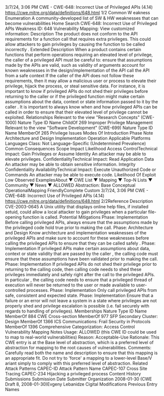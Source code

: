 3/7/24, 3:06 PM CWE - CWE-648: Incorrect Use of Privileged APIs (4.14)
https://cwe.mitre.org/data/deﬁnitions/648.html 1/2
Common W eakness Enumeration
A community-developed list of SW & HW weaknesses that can become
vulnerabilities
Home Search
CWE-648: Incorrect Use of Privileged APIs
Weakness ID: 648
Vulnerability Mapping: 
View customized information:
 Description
The product does not conform to the API requirements for a function call that requires extra privileges. This could allow attackers to
gain privileges by causing the function to be called incorrectly .
 Extended Description
When a product contains certain functions that perform operations requiring an elevated level of privilege, the caller of a privileged
API must be careful to:
ensure that assumptions made by the APIs are valid, such as validity of arguments
account for known weaknesses in the design/implementation of the API
call the API from a safe context
If the caller of the API does not follow these requirements, then it may allow a malicious user or process to elevate their privilege,
hijack the process, or steal sensitive data.
For instance, it is important to know if privileged APIs do not shed their privileges before returning to the caller or if the privileged
function might make certain assumptions about the data, context or state information passed to it by the caller . It is important to
always know when and how privileged APIs can be called in order to ensure that their elevated level of privilege cannot be exploited.
 Relationships
 Relevant to the view "Research Concepts" (CWE-1000)
Nature Type ID Name
ChildOf 269 Improper Privilege Management
 Relevant to the view "Software Development" (CWE-699)
Nature Type ID Name
MemberOf 265 Privilege Issues
 Modes Of Introduction
Phase Note
Architecture and Design
Implementation
Operation
 Applicable Platforms
Languages
Class: Not Language-Specific (Undetermined Prevalence)
 Common Consequences
Scope Impact Likelihood
Access ControlTechnical Impact: Gain Privileges or Assume Identity
An attacker may be able to elevate privileges.
ConfidentialityTechnical Impact: Read Application Data
An attacker may be able to obtain sensitive information.
Integrity
Confidentiality
AvailabilityTechnical Impact: Execute Unauthorized Code or Commands
An attacker may be able to execute code.
 Likelihood Of Exploit
Low
 Observed ExamplesAbout ▼ CWE List ▼ Mapping ▼ Top-N Lists ▼ Community ▼ News ▼
ALLOWED
Abstraction: Base
Conceptual OperationalMapping
FriendlyComplete Custom
3/7/24, 3:06 PM CWE - CWE-648: Incorrect Use of Privileged APIs (4.14)
https://cwe.mitre.org/data/deﬁnitions/648.html 2/2Reference Description
CVE-2003-0645 A Unix utility that displays online help files, if installed setuid, could allow a local attacker to gain
privileges when a particular file-opening function is called.
 Potential Mitigations
Phase: Implementation
Before calling privileged APIs, always ensure that the assumptions made by the privileged code hold true prior to making the
call.
Phase: Architecture and Design
Know architecture and implementation weaknesses of the privileged APIs and make sure to account for these weaknesses
before calling the privileged APIs to ensure that they can be called safely .
Phase: Implementation
If privileged APIs make certain assumptions about data, context or state validity that are passed by the caller , the calling code
must ensure that these assumptions have been validated prior to making the call.
Phase: Implementation
If privileged APIs do not shed their privilege prior to returning to the calling code, then calling code needs to shed these
privileges immediately and safely right after the call to the privileged APIs. In particular , the calling code needs to ensure that a
privileged thread of execution will never be returned to the user or made available to user-controlled processes.
Phase: Implementation
Only call privileged APIs from safe, consistent and expected state.
Phase: Implementation
Ensure that a failure or an error will not leave a system in a state where privileges are not properly shed and privilege escalation
is possible (i.e. fail securely with regards to handling of privileges).
 Memberships
Nature Type ID Name
MemberOf 884 CWE Cross-section
MemberOf 977 SFP Secondary Cluster: Design
MemberOf 1366 ICS Communications: Frail Security in Protocols
MemberOf 1396 Comprehensive Categorization: Access Control
 Vulnerability Mapping Notes
Usage: ALLOWED (this CWE ID could be used to map to real-world vulnerabilities)
Reason: Acceptable-Use
Rationale:
This CWE entry is at the Base level of abstraction, which is a preferred level of abstraction for mapping to the root causes of
vulnerabilities.
Comments:
Carefully read both the name and description to ensure that this mapping is an appropriate fit. Do not try to 'force' a mapping to a
lower-level Base/V ariant simply to comply with this preferred level of abstraction.
 Related Attack Patterns
CAPEC-ID Attack Pattern Name
CAPEC-107 Cross Site Tracing
CAPEC-234 Hijacking a privileged process
 Content History
 Submissions
Submission Date Submitter Organization
2008-01-30
(CWE Draft 8, 2008-01-30)Evgeny Lebanidze Cigital
 Modifications
 Previous Entry Names
